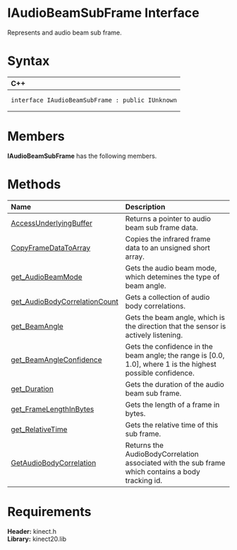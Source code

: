 IAudioBeamSubFrame Interface  
============================  

Represents and audio beam sub frame. <span id="syntaxSection"></span>

Syntax  
======  

<table>
<colgroup>
<col width="100%" />
</colgroup>
<thead>
<tr class="header">
<th align="left">C++</th>
</tr>
</thead>
<tbody>
<tr class="odd">
<td align="left"><pre><code>interface IAudioBeamSubFrame : public IUnknown</code></pre></td>
</tr>
</tbody>
</table>

<span id="classMembersSection"></span>

Members  
=======  

**IAudioBeamSubFrame** has the following members.  

<span id="publicmethodsSection"></span>

Methods  
=======  

<table>
<colgroup>
<col width="30%" />
<col width="60%" />
</colgroup>
<thead>
<tr class="header">
<th align="left">Name</th>
<th align="left">Description</th>
</tr>
</thead>
<tbody>
<tr class="odd">
<td align="left"><a href="IAudioBeamSubFrame_Interface/Methods/AccessUnderlyingBuffer.md">AccessUnderlyingBuffer</a></td>
<td align="left">Returns a pointer to audio beam sub frame data.</td>
</tr>
<tr class="even">
<td align="left"><a href="IAudioBeamSubFrame_Interface/Methods/CopyFrameDataToArray_Method.md">CopyFrameDataToArray</a></td>
<td align="left">Copies the infrared frame data to an unsigned short array.</td>
</tr>
<tr class="odd">
<td align="left"><a href="IAudioBeamSubFrame_Interface/Methods/get_AudioBeamMode_Method.md">get_AudioBeamMode</a></td>
<td align="left">Gets the audio beam mode, which detemines the type of beam angle.</td>
</tr>
<tr class="even">
<td align="left"><a href="IAudioBeamSubFrame_Interface/Methods/get.md">get_AudioBodyCorrelationCount</a></td>
<td align="left">Gets a collection of audio body correlations.</td>
</tr>
<tr class="odd">
<td align="left"><a href="IAudioBeamSubFrame_Interface/Methods/get_BeamAngle_Method.md">get_BeamAngle</a></td>
<td align="left">Gets the beam angle, which is the direction that the sensor is actively listening.</td>
</tr>
<tr class="even">
<td align="left"><a href="IAudioBeamSubFrame_Interface/Methods/get_BeamAngleConfidence.md">get_BeamAngleConfidence</a></td>
<td align="left">Gets the confidence in the beam angle; the range is [0.0, 1.0], where 1 is the highest possible confidence.</td>
</tr>
<tr class="odd">
<td align="left"><a href="IAudioBeamSubFrame_Interface/Methods/get_Duration_Method.md">get_Duration</a></td>
<td align="left">Gets the duration of the audio beam sub frame.</td>
</tr>
<tr class="even">
<td align="left"><a href="IAudioBeamSubFrame_Interface/Methods/get_FrameLengthInBytes.md">get_FrameLengthInBytes</a></td>
<td align="left">Gets the length of a frame in bytes.</td>
</tr>
<tr class="odd">
<td align="left"><a href="IAudioBeamSubFrame_Interface/Methods/get_RelativeTime_Method.md">get_RelativeTime</a></td>
<td align="left">Gets the relative time of this sub frame.</td>
</tr>
<tr class="even">
<td align="left"><a href="IAudioBeamSubFrame_Interface/Methods/GetAudioBodyCorrelation.md">GetAudioBodyCorrelation</a></td>
<td align="left">Returns the AudioBodyCorrelation associated with the sub frame which contains a body tracking id.</td>
</tr>
</tbody>
</table>

<span id="requirements"></span>

Requirements  
============  

**Header:** kinect.h  
**Library:** kinect20.lib  



<!--Please do not edit the data in the comment block below.-->
<!--
TOCTitle : IAudioBeamSubFrame Interface
RLTitle : IAudioBeamSubFrame Interface
KeywordK : IAudioBeamSubFrame interface, about
HelpPriority : 2
TopicType : apiref
KeywordF : IAudioBeamSubFrame
KeywordF : Microsoft.Kinect.kinect.IAudioBeamSubFrame
KeywordA : T:Microsoft.Kinect.kinect.IAudioBeamSubFrame
AssetID : T:Microsoft.Kinect.kinect.IAudioBeamSubFrame
Locale : en-us
CommunityContent : 1
APIType : Managed
APILocation : 
APIName : Microsoft.Kinect.kinect.IAudioBeamSubFrame
TargetOS : Windows
TopicType : kbSyntax
DevLang : C++
DocSet : K4Wv2
ProjType : K4Wv2Proj
Technology : Kinect for Windows
Product : Kinect for Windows SDK v2
productversion : 20
-->
